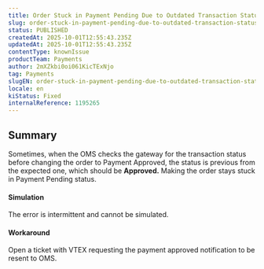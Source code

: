 ```yaml
---
title: Order Stuck in Payment Pending Due to Outdated Transaction Status
slug: order-stuck-in-payment-pending-due-to-outdated-transaction-status
status: PUBLISHED
createdAt: 2025-10-01T12:55:43.235Z
updatedAt: 2025-10-01T12:55:43.235Z
contentType: knownIssue
productTeam: Payments
author: 2mXZkbi0oi061KicTExNjo
tag: Payments
slugEN: order-stuck-in-payment-pending-due-to-outdated-transaction-status
locale: en
kiStatus: Fixed
internalReference: 1195265
---
```


## Summary


Sometimes, when the OMS checks the gateway for the transaction status before changing the order to Payment Approved, the status is previous from the expected one, which should be **Approved.** Making the order stays stuck in Payment Pending status.


#### Simulation


The error is intermittent and cannot be simulated.


#### Workaround


Open a ticket with VTEX requesting the payment approved notification to be resent to OMS.




